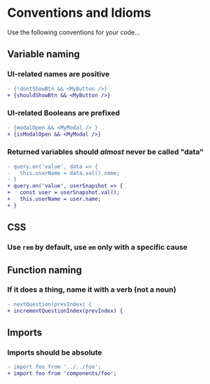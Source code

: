 # Conventions and Idioms

Use the following conventions for your code...

## Variable naming

### UI-related names are positive

```diff
- {!dontShowBtn && <MyButton />}
+ {shouldShowBtn && <MyButton />}
```

### UI-related Booleans are prefixed

```diff
- {modalOpen && <MyModal /> }
+ {isModalOpen && <MyModal />}
```

### Returned variables should *almost* never be called "data"

```diff
- query.on('value', data => {
-   this.userName = data.val().name;
- }
+ query.on('value', userSnapshot => {
+   const user = userSnapshot.val();
+   this.userName = user.name;
+ }
```

## CSS

### Use `rem` by default, use `em` only with a specific cause

## Function naming

### If it does a thing, name it with a verb (not a noun)

```diff
- nextQuestion(prevIndex) {
+ incrementQuestionIndex(prevIndex) {
```

## Imports

### Imports should be absolute

```diff
- import foo from '../../foo';
+ import foo from 'components/foo';
```

